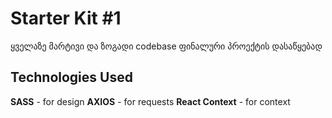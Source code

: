 # Starter Kit #1
ყველაზე მარტივი და ზოგადი codebase ფინალური პროექტის დასაწყებად

## Technologies Used

 **SASS** - for design
 **AXIOS** - for requests
 **React Context** - for context
